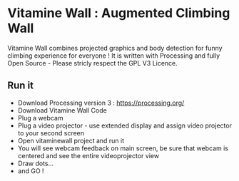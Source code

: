 # Vitamine Wall : Augmented Climbing Wall

Vitamine Wall combines projected graphics and body detection for funny climbing experience for everyone ! 
It is written with Processing and fully Open Source - Please stricly respect the GPL V3 Licence.

## Run it

* Download Processing version 3 : https://processing.org/
* Download Vitamine Wall Code
* Plug a webcam 
* Plug a video projector - use extended display and assign video projector to your second screen
* Open vitaminewall project and run it
* You will see webcam feedback on main screen, be sure that webcam is centered and see the entire videoprojector view
* Draw dots...
* and GO !


